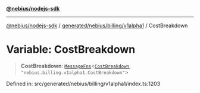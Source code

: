 [**@nebius/nodejs-sdk**](../../../../../README.md)

---

[@nebius/nodejs-sdk](../../../../../README.md) / [generated/nebius/billing/v1alpha1](../README.md) / CostBreakdown

# Variable: CostBreakdown

> **CostBreakdown**: [`MessageFns`](../../../../../runtime/protos/core/interfaces/MessageFns.md)\<[`CostBreakdown`](../interfaces/CostBreakdown.md), `"nebius.billing.v1alpha1.CostBreakdown"`\>

Defined in: src/generated/nebius/billing/v1alpha1/index.ts:1203
